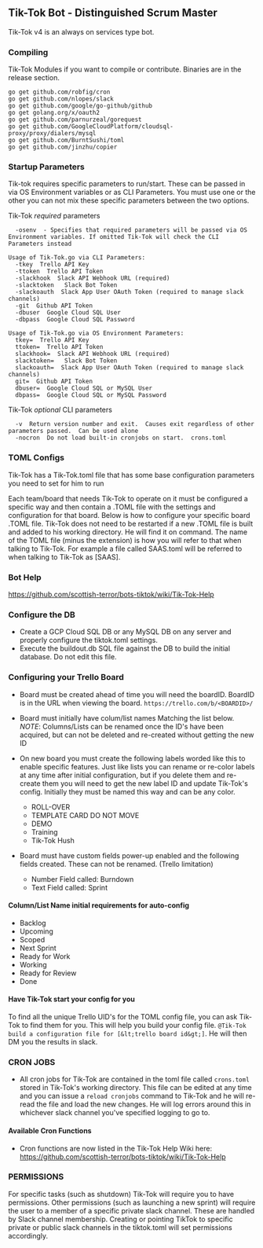 ## Tik-Tok Bot - Distinguished Scrum Master 

Tik-Tok v4 is an always on services type bot.  

### Compiling
Tik-Tok Modules if you want to compile or contribute.  Binaries are in the release section.
```
go get github.com/robfig/cron
go get github.com/nlopes/slack
go get github.com/google/go-github/github
go get golang.org/x/oauth2
go get github.com/parnurzeal/gorequest
go get github.com/GoogleCloudPlatform/cloudsql-proxy/proxy/dialers/mysql
go get github.com/BurntSushi/toml
go get github.com/jinzhu/copier
```

### Startup Parameters
Tik-tok requires specific parameters to run/start.  These can be passed in via OS Environment variables or as CLI Parameters.  You must use one or the other you can not mix these specific parameters between the two options.

Tik-Tok *required*  parameters
```
  -osenv  - Specifies that required parameters will be passed via OS Environment variables. If omitted Tik-Tok will check the CLI Parameters instead
```
```
Usage of Tik-Tok.go via CLI Parameters:
  -tkey  Trello API Key
  -ttoken  Trello API Token
  -slackhook  Slack API Webhook URL (required)  
  -slacktoken   Slack Bot Token
  -slackoauth  Slack App User OAuth Token (required to manage slack channels)
  -git  Github API Token
  -dbuser  Google Cloud SQL User
  -dbpass  Google Cloud SQL Password
```
```
Usage of Tik-Tok.go via OS Environment Parameters:
  tkey=  Trello API Key
  ttoken=  Trello API Token
  slackhook=  Slack API Webhook URL (required)  
  slacktoken=   Slack Bot Token
  slackoauth=  Slack App User OAuth Token (required to manage slack channels)
  git=  Github API Token
  dbuser=  Google Cloud SQL or MySQL User
  dbpass=  Google Cloud SQL or MySQL Password
```

Tik-Tok *optional* CLI parameters
```
  -v  Return version number and exit.  Causes exit regardless of other parameters passed.  Can be used alone
  -nocron  Do not load built-in cronjobs on start.  crons.toml
```

### TOML Configs
Tik-Tok has a Tik-Tok.toml file that has some base configuration parameters you need to set for him to run

Each team/board that needs Tik-Tok to operate on it must be configured a specific way and then contain a .TOML file with the settings and configuration for that board.   Below is how to configure your specific board .TOML file.   Tik-Tok does not need to be restarted if a new .TOML file is built and added to his working directory.  He will find it on command.  The name of the TOML file (minus the extension) is how you will refer to that when talking to Tik-Tok.  For example a file called  SAAS.toml will be referred to when talking to Tik-Tok as [SAAS].  

###  Bot Help
https://github.com/scottish-terror/bots-tiktok/wiki/Tik-Tok-Help

###  Configure the DB
* Create a GCP Cloud SQL DB or any MySQL DB on any server and properly configure the tiktok.toml settings.
* Execute the buildout.db SQL file against the DB to build the initial database.  Do not edit this file.

###  Configuring your Trello Board
* Board must be created ahead of time you will need the boardID.  BoardID is in the URL when viewing the board. `https://trello.com/b/<BOARDID>/`
* Board must initially have colum/list names Matching the list below. *NOTE*: Columns/Lists can be renamed once the ID's have been acquired, but can not be deleted and re-created without getting the new ID
* On new board you must create the following labels worded like this to enable specific features.  Just like lists you can rename or re-color labels at any time after initial configuration, but if you delete them and re-create them you will need to get the new label ID and update Tik-Tok's config.   Initially they must be named this way and can be any color.
  * ROLL-OVER 
  * TEMPLATE CARD DO NOT MOVE
  * DEMO
  * Training
  * Tik-Tok Hush

* Board must have custom fields power-up enabled and the following fields created.  These can not be renamed. (Trello limitation)
  * Number Field called:  Burndown
  * Text Field called:  Sprint
  
#### Column/List Name initial requirements for auto-config
* Backlog
* Upcoming
* Scoped
* Next Sprint
* Ready for Work
* Working
* Ready for Review
* Done

#### Have Tik-Tok start your config for you
To find all the unique Trello UID's for the TOML config file, you can ask Tik-Tok to find them for you.  This will help you build your config file.
`@Tik-Tok build a configuration file for [&lt;trello board id&gt;]`.  He will then DM you the results in slack.

### CRON JOBS
* All cron jobs for Tik-Tok are contained in the toml file called `crons.toml` stored in Tik-Tok's working directory.  This file can be edited at any time and you can issue a `reload cronjobs` command to Tik-Tok and he will re-read the file and load the new changes.   He will log errors around this in whichever slack channel you've specified logging to go to.

#### Available Cron Functions
* Cron functions are now listed in the Tik-Tok Help Wiki here: https://github.com/scottish-terror/bots-tiktok/wiki/Tik-Tok-Help

### PERMISSIONS
For specific tasks (such as shutdown) Tik-Tok will require you to have permissions. Other permissions (such as launching a new sprint) will require the user to a member of a specific private slack channel.  These are handled by Slack channel membership.  Creating or pointing TikTok to specific private or public slack channels in the tiktok.toml will set permissions accordingly.
